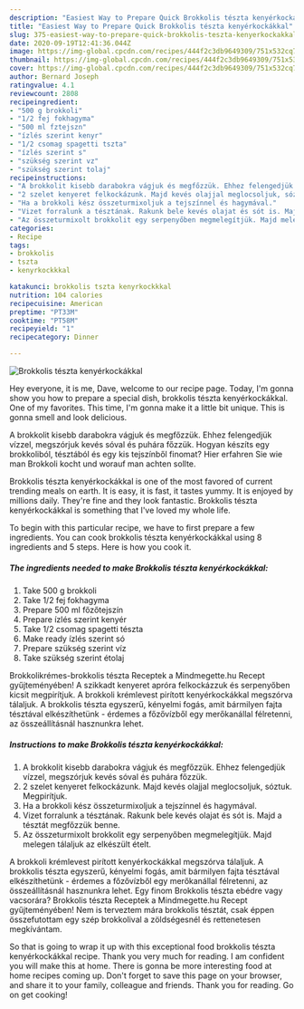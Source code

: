 ```yaml
---
description: "Easiest Way to Prepare Quick Brokkolis tészta kenyérkockákkal"
title: "Easiest Way to Prepare Quick Brokkolis tészta kenyérkockákkal"
slug: 375-easiest-way-to-prepare-quick-brokkolis-teszta-kenyerkockakkal
date: 2020-09-19T12:41:36.044Z
image: https://img-global.cpcdn.com/recipes/444f2c3db9649309/751x532cq70/brokkolis-teszta-kenyerkockakkal-recept-foto.jpg
thumbnail: https://img-global.cpcdn.com/recipes/444f2c3db9649309/751x532cq70/brokkolis-teszta-kenyerkockakkal-recept-foto.jpg
cover: https://img-global.cpcdn.com/recipes/444f2c3db9649309/751x532cq70/brokkolis-teszta-kenyerkockakkal-recept-foto.jpg
author: Bernard Joseph
ratingvalue: 4.1
reviewcount: 2808
recipeingredient:
- "500 g brokkoli"
- "1/2 fej fokhagyma"
- "500 ml fztejszn"
- "ízlés szerint kenyr"
- "1/2 csomag spagetti tszta"
- "ízlés szerint s"
- "szükség szerint vz"
- "szükség szerint tolaj"
recipeinstructions:
- "A brokkolit kisebb darabokra vágjuk és megfőzzük. Ehhez felengedjük vízzel, megszórjuk kevés sóval és puhára főzzük."
- "2 szelet kenyeret felkockázunk. Majd kevés olajjal meglocsoljuk, sóztuk. Megpirítjuk."
- "Ha a brokkoli kész összeturmixoljuk a tejszínnel és hagymával."
- "Vizet forralunk a tésztának. Rakunk bele kevés olajat és sót is. Majd a tésztát megfőzzük benne."
- "Az összeturmixolt brokkolit egy serpenyőben megmelegítjük. Majd melegen tálaljuk az elkészült ételt."
categories:
- Recipe
tags:
- brokkolis
- tszta
- kenyrkockkkal

katakunci: brokkolis tszta kenyrkockkkal 
nutrition: 104 calories
recipecuisine: American
preptime: "PT33M"
cooktime: "PT58M"
recipeyield: "1"
recipecategory: Dinner

---
```



![Brokkolis tészta kenyérkockákkal](https://img-global.cpcdn.com/recipes/444f2c3db9649309/751x532cq70/brokkolis-teszta-kenyerkockakkal-recept-foto.jpg)

Hey everyone, it is me, Dave, welcome to our recipe page. Today, I'm gonna show you how to prepare a special dish, brokkolis tészta kenyérkockákkal. One of my favorites. This time, I'm gonna make it a little bit unique. This is gonna smell and look delicious.

A brokkolit kisebb darabokra vágjuk és megfőzzük. Ehhez felengedjük vízzel, megszórjuk kevés sóval és puhára főzzük. Hogyan készíts egy brokkoliból, tésztából és egy kis tejszínből finomat? Hier erfahren Sie wie man Brokkoli kocht und worauf man achten sollte.

Brokkolis tészta kenyérkockákkal is one of the most favored of current trending meals on earth. It is easy, it is fast, it tastes yummy. It is enjoyed by millions daily. They're fine and they look fantastic. Brokkolis tészta kenyérkockákkal is something that I've loved my whole life.


To begin with this particular recipe, we have to first prepare a few ingredients. You can cook brokkolis tészta kenyérkockákkal using 8 ingredients and 5 steps. Here is how you cook it.

<!--inarticleads1-->

##### The ingredients needed to make Brokkolis tészta kenyérkockákkal:

1. Take 500 g brokkoli
1. Take 1/2 fej fokhagyma
1. Prepare 500 ml főzőtejszín
1. Prepare ízlés szerint kenyér
1. Take 1/2 csomag spagetti tészta
1. Make ready ízlés szerint só
1. Prepare szükség szerint víz
1. Take szükség szerint étolaj


Brokkolikrémes-brokkolis tészta Receptek a Mindmegette.hu Recept gyűjteményében! A szikkadt kenyeret apróra felkockázzuk és serpenyőben kicsit megpirítjuk. A brokkoli krémlevest pirított kenyérkockákkal megszórva tálaljuk. A brokkolis tészta egyszerű, kényelmi fogás, amit bármilyen fajta tésztával elkészíthetünk - érdemes a főzővízből egy merőkanállal félretenni, az összeállításnál hasznunkra lehet. 

<!--inarticleads2-->

##### Instructions to make Brokkolis tészta kenyérkockákkal:

1. A brokkolit kisebb darabokra vágjuk és megfőzzük. Ehhez felengedjük vízzel, megszórjuk kevés sóval és puhára főzzük.
1. 2 szelet kenyeret felkockázunk. Majd kevés olajjal meglocsoljuk, sóztuk. Megpirítjuk.
1. Ha a brokkoli kész összeturmixoljuk a tejszínnel és hagymával.
1. Vizet forralunk a tésztának. Rakunk bele kevés olajat és sót is. Majd a tésztát megfőzzük benne.
1. Az összeturmixolt brokkolit egy serpenyőben megmelegítjük. Majd melegen tálaljuk az elkészült ételt.


A brokkoli krémlevest pirított kenyérkockákkal megszórva tálaljuk. A brokkolis tészta egyszerű, kényelmi fogás, amit bármilyen fajta tésztával elkészíthetünk - érdemes a főzővízből egy merőkanállal félretenni, az összeállításnál hasznunkra lehet. Egy finom Brokkolis tészta ebédre vagy vacsorára? Brokkolis tészta Receptek a Mindmegette.hu Recept gyűjteményében! Nem is terveztem mára brokkolis tésztát, csak éppen összefutottam egy szép brokkolival a zöldségesnél és rettenetesen megkívántam. 

So that is going to wrap it up with this exceptional food brokkolis tészta kenyérkockákkal recipe. Thank you very much for reading. I am confident you will make this at home. There is gonna be more interesting food at home recipes coming up. Don't forget to save this page on your browser, and share it to your family, colleague and friends. Thank you for reading. Go on get cooking!
